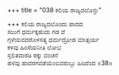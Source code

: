 +++
title = "038 ಕಲಿಯ ರಾಜ್ಯದಲೊನ್ದು"

+++
ಕಲಿಯ ರಾಜ್ಯದಲೊಂದು ಪಾದದ  
ಸಲುಗೆ ಧರ್ಮಕ್ಕಹುದು ಗಡ ವೆ  
ಗ್ಗಳೆಯವದರೊಳಸತ್ಯ ಧರ್ಮದ್ರೋಹ ಮಾತ್ಸರ್ಯ  
ಕಳವು ಹಿಂಸೆಯನೀತಿ ಲೋಭ  
ಸ್ಖಲಿತವಾರಡಿ ಠಕ್ಕು ವಂಚನೆ  
ಹಳಿವು ಹಾದರಗವತೆಯೆಂಬಿವರುಬ್ಬು ಹಿರಿದೆಂದ      ॥38॥